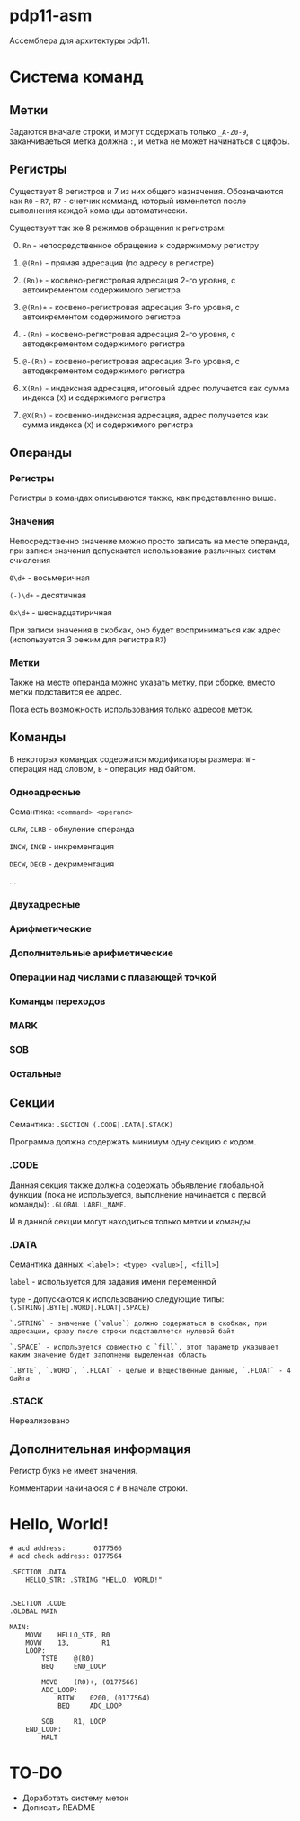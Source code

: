 # pdp11-asm

Ассемблера для архитектуры pdp11.

# Система команд


## Метки

Задаются вначале строки, и могут содержать только `_A-Z0-9`, заканчиваеться метка должна `:`, и метка не может начинаться с цифры.


## Регистры

Существует 8 регистров и 7 из них общего назначения. Обозначаются как `R0` - `R7`, `R7` - счетчик комманд, который изменяется после выполнения каждой команды автоматически.

Существует так же 8 режимов обращения к регистрам:

  0) `Rn`     - непосредственное обращение к содержимому регистру
  
  1) `@(Rn)`  - прямая адресация (по адресу в регистре)
  
  2) `(Rn)+`  - косвено-регистровая адресация 2-го уровня, с автоикрементом содержимого регистра
  
  3) `@(Rn)+` - косвено-регистровая адресация 3-го уровня, с автоикрементом содержимого регистра
  
  4) `-(Rn)`  - косвено-регистровая адресация 2-го уровня, с автодекрементом содержимого регистра
  
  5) `@-(Rn)` - косвено-регистровая адресация 3-го уровня, с автодекрементом содержимого регистра
  
  6) `X(Rn)`  - индексная адресация, итоговый адрес получается как сумма индекса (`X`) и содержимого регистра
  
  7) `@X(Rn)` - косвенно-индексная адресация, адрес получается как сумма индекса (`X`) и содержимого регистра


## Операнды

### Регистры

Регистры в командах описываются также, как представленно выше.

### Значения

Непосредственно значение можно просто записать на месте операнда, при записи значения допускается использование различных систем счисления

`0\d+` - восьмеричная

`(-)\d+` - десятичная

`0x\d+` - шеснадцатиричная

При записи значения в скобках, оно будет восприниматься как адрес (используется 3 режим для регистра `R7`)

### Метки

Также на месте операнда можно указать метку, при сборке, вместо метки подставится ее адрес.

Пока есть возможность использования только адресов меток.

## Команды

В некоторых командах содержатся модификаторы размера: `W` - операция над словом, `B` - операция над байтом.

### Одноадресные

Семантика: `<command> <operand>`

  `CLRW`, `CLRB` - обнуление операнда
  
  `INCW`, `INCB` - инкрементация
  
  `DECW`, `DECB` - декриментация
  
  ...

### Двухадресные

### Арифметические

### Дополнительные арифметические

### Операции над числами с плавающей точкой

### Команды переходов

### MARK

### SOB

### Остальные


## Секции

Семантика: `.SECTION (.CODE|.DATA|.STACK)`

Программа должна содержать минимум одну секцию с кодом.

### .CODE

Данная секция также должна содержать объявление глобальной функции (пока не используется, выполнение начинается с первой команды): `.GLOBAL LABEL_NAME`.

И в данной секции могут находиться только метки и команды.

### .DATA

Семантика данных: `<label>: <type> <value>[, <fill>]`

  `label` - используется для задания имени переменной
  
  `type` - допускаются к использованию следующие типы: `(.STRING|.BYTE|.WORD|.FLOAT|.SPACE)`
  
    `.STRING` - значение (`value`) должно содержаться в скобках, при адресации, сразу после строки подставляется нулевой байт
    
    `.SPACE` - используется совместно с `fill`, этот параметр указывает каким значение будет заполнены выделенная область
    
    `.BYTE`, `.WORD`, `.FLOAT` - целые и вещественные данные, `.FLOAT` - 4 байта

### .STACK

Нереализовано


## Дополнительная информация

Регистр букв не имеет значения.

Комментарии начинаюся с `#` в начале строки.


# Hello, World!
    
    # acd address:       0177566
    # acd check address: 0177564
    
    .SECTION .DATA
        HELLO_STR: .STRING "HELLO, WORLD!"
    
    
    .SECTION .CODE
    .GLOBAL MAIN
    
    MAIN:
        MOVW    HELLO_STR, R0
        MOVW    13,        R1
        LOOP:
            TSTB    @(R0)
            BEQ     END_LOOP
    
            MOVB    (R0)+, (0177566)
            ADC_LOOP:
                BITW    0200, (0177564)
                BEQ     ADC_LOOP
    
            SOB     R1, LOOP
        END_LOOP:
            HALT


# TO-DO

* Доработать систему меток
* Дописать README

